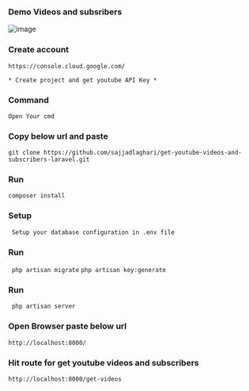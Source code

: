 ### Demo Videos and subsribers
![image](https://github.com/sajjadlaghari/get-youtube-videos-and-subscriber-laravel/assets/68752819/fcebd5ef-c2b5-4e7b-8a0a-b371ddb18551)

### Create account
``` https://console.cloud.google.com/ ```

``` * Create project and get youtube API Key * ```



### Command

``` Open Your cmd  ```
### Copy below url and paste
```git clone https://github.com/sajjadlaghari/get-youtube-videos-and-subscribers-laravel.git ``` 

### Run 
``` composer install ```

### Setup
``` Setup your database configuration in .env file```

### Run
``` php artisan migrate```
``` php artisan key:generate ``` 



### Run
``` php artisan server```


### Open Browser paste below url

``` http://localhost:8000/ ```


### Hit route for get youtube videos and subscribers

``` http://localhost:8000/get-videos ```


